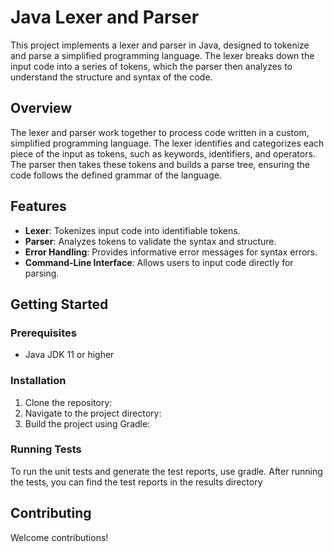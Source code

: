 # Java Lexer and Parser

This project implements a lexer and parser in Java, designed to tokenize and parse a simplified programming language. The lexer breaks down the input code into a series of tokens, which the parser then analyzes to understand the structure and syntax of the code.

## Overview

The lexer and parser work together to process code written in a custom, simplified programming language. The lexer identifies and categorizes each piece of the input as tokens, such as keywords, identifiers, and operators. The parser then takes these tokens and builds a parse tree, ensuring the code follows the defined grammar of the language.

## Features

- **Lexer**: Tokenizes input code into identifiable tokens.
- **Parser**: Analyzes tokens to validate the syntax and structure.
- **Error Handling**: Provides informative error messages for syntax errors.
- **Command-Line Interface**: Allows users to input code directly for parsing.

## Getting Started

### Prerequisites

- Java JDK 11 or higher

### Installation

1. Clone the repository:
2. Navigate to the project directory:
3. Build the project using Gradle:


### Running Tests

To run the unit tests and generate the test reports, use gradle.
After running the tests, you can find the test reports in the results directory

## Contributing

Welcome contributions!


